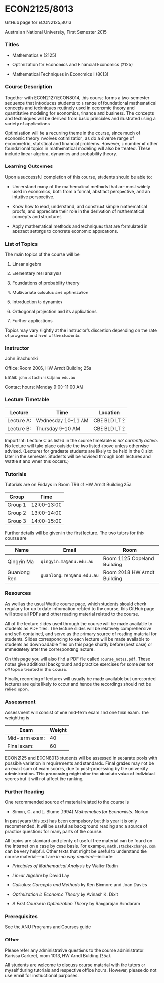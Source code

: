 # ECON2125/8013


GitHub page for ECON2125/8013

Australian National University, First Semester 2015

### Titles 

-   Mathematics A (2125)

-   Optimization for Economics and Financial Economics (2125)

-   Mathematical Techniques in Economics I (8013)

### Course Description 

Together with ECON2127/ECON8014, this course forms a two-semester
sequence that introduces students to a range of foundational
mathematical concepts and techniques routinely used in economic theory
and quantitative modeling for economics, finance and business. The
concepts and techniques will be derived from basic principles and
illustrated using a variety of applications.

Optimization will be a recurring theme in the course, since much of
economic theory involves optimization, as do a diverse range of
econometric, statistical and financial problems. However, a number of
other foundational topics in mathematical modeling will also be treated.
These include linear algebra, dynamics and probability theory.

### Learning Outcomes 

Upon a successful completion of this course, students should be able to:

-   Understand many of the mathematical methods that are most widely
    used in economics, both from a formal, abstract perspective, and an
    intuitive perspective.

-   Know how to read, understand, and construct simple mathematical
    proofs, and appreciate their role in the derivation of mathematical
    concepts and structures.

-   Apply mathematical methods and techniques that are formulated in
    abstract settings to concrete economic applications.

### List of Topics 

The main topics of the course will be

1.  Linear algebra

2.  Elementary real analysis

3.  Foundations of probability theory

4.  Multivariate calculus and optimization

5.  Introduction to dynamics

6.  Orthogonal projection and its applications

7.  Further applications

Topics may vary slightly at the instructor’s discretion depending on the
rate of progress and level of the students.

### Instructor 

John Stachurski

Office: Room 2006, HW Arndt Building 25a

Email: `john.stachurski@anu.edu.au`

Contact hours: Monday 9:00–11:00 AM


### Lecture Timetable 

Lecture | Time | Location
------------| --------------------| --------------
Lecture A:  | Wednesday 10–11 AM  | CBE BLD LT 2
Lecture B:  | Thursday 9–10 AM    | CBE BLD LT 2

Important: Lecture C as listed in the course timetable is *not currently
active*. No lecture will take place outside the two listed above unless
otherwise advised. (Lectures for graduate students are likely to be held
in the C slot later in the semester. Students will be advised through
both lectures and Wattle if and when this occurs.)


### Tutorials 

Tutorials are on Fridays in Room TR6 of HW Arndt Building 25a

Group | Time
---------| -------------
Group 1  |   12:00–13:00
Group 2  |   13:00–14:00
Group 3  |   14:00–15:00

Further details will be given in the first lecture. The two tutors for
this course are

Name | Email | Room
--------------| ---------------------------| -----------------------------
Qingyin Ma    | `qingyin.ma@anu.edu.au`    | Room 1125 Copeland Building
Guanlong Ren  | `guanlong.ren@anu.edu.au`  | Room 2018 HW Arndt Building

### Resources 

As well as the usual Wattle course page, which students should check regularly
for up to date information related to the course, this GitHub page will store
all PDFs and other reading material related to the course.

All of the lecture slides used through the course will be made available to
students as PDF files. The lecture slides will be relatively comprehensive and
self-contained, and serve as the primary source of reading material for
students. Slides corresponding to each lecture will be made available to
students as downloadable files on this page shortly before (best case) or
immediately after the corresponding lecture.

On this page you will also find a PDF file called `course_notes.pdf`. These
notes give additional background and practice exercises for some *but not all*
topics treated in the course.

Finally, recording of lectures will usually be made available but
unrecorded lectures are quite likely to occur and hence the recordings
should not be relied upon.


### Assessment 

Assessment will consist of one mid-term exam and one final exam. The
weighting is

Exam | Weight
----------------| ----
Mid-term exam:  |   40
Final exam:     |   60

ECON2125 and ECON8013 students will be assessed in separate pools with
possible variation in requirements and standards. Final grades may not
be an exact sum of exam scores, due to post-processing by the university
administration. This processing might alter the absolute value of
individual scores but it will not affect the ranking.

### Further Reading 

One recommended source of material related to the course is

-   Simon, C. and L. Blume (1994) *Mathematics for Economists.* Norton

In past years this text has been compulsory but this year it is only
recommended. It will be useful as background reading and a source of
practice questions for many parts of the course.

All topics are standard and plenty of useful free material can be found
on the Internet on a case by case basis. For example,
`math.stackexchange.com` can be very helpful. Other texts that might be
useful to understand the course material—but are *in no way
required*—include:

-   *Principles of Mathematical Analysis* by Walter Rudin

-   *Linear Algebra* by David Lay

-   *Calculus: Concepts and Methods* by Ken Binmore and Joan Davies

-   *Optimization in Economic Theory* by Avinash K. Dixit

-   *A First Course in Optimization Theory* by Rangarajan Sundaram

### Prerequisites 

See the ANU Programs and Courses guide

### Other 

Please refer any administrative questions to the course administrator
Karissa Carkeet, room 1013, HW Arndt Bulding (25a).

All students are welcome to discuss course material with the tutors or
myself during tutorials and respective office hours. However, please do
not use email for instructional purposes.

